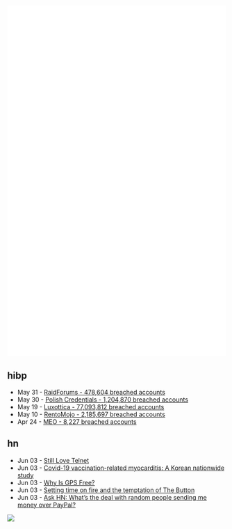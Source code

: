 ![Metrics](https://raw.githubusercontent.com/phixion/phixion/master/metrics.svg)

## hibp

<!--
for https://github.com/phixion/phixion/blob/main/.github/workflows/feeds.yml
-->
<!--START_SECTION:haveibeenpwnd-->
- May 31 - [RaidForums - 478,604 breached accounts](https://haveibeenpwned.com/PwnedWebsites#RaidForums)
- May 30 - [Polish Credentials - 1,204,870 breached accounts](https://haveibeenpwned.com/PwnedWebsites#PolishCredentials)
- May 19 - [Luxottica - 77,093,812 breached accounts](https://haveibeenpwned.com/PwnedWebsites#Luxottica)
- May 10 - [RentoMojo - 2,185,697 breached accounts](https://haveibeenpwned.com/PwnedWebsites#RentoMojo)
- Apr 24 - [MEO - 8,227 breached accounts](https://haveibeenpwned.com/PwnedWebsites#MEO)
<!--END_SECTION:haveibeenpwnd-->

## hn

<!--
for https://github.com/phixion/phixion/blob/main/.github/workflows/feeds.yml
-->
<!--START_SECTION:hn-->
- Jun 03 - [Still Love Telnet](https://bash-prompt.net/guides/telnet/)
- Jun 03 - [Covid-19 vaccination-related myocarditis: A Korean nationwide study](https://academic.oup.com/eurheartj/advance-article/doi/10.1093/eurheartj/ehad339/7188747)
- Jun 03 - [Why Is GPS Free?](https://old.reddit.com/r/AskHistorians/comments/13y7ee7/why_is_gps_free/)
- Jun 03 - [Setting time on fire and the temptation of The Button](https://www.oneusefulthing.org/p/setting-time-on-fire-and-the-temptation)
- Jun 03 - [Ask HN: What’s the deal with random people sending me money over PayPal?](https://news.ycombinator.com/item?id=36179196)
<!--END_SECTION:hn-->

<!--
for https://yhype.me
-->
![](https://hit.yhype.me/github/profile?user_id=13013670)
